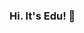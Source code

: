 ### Hi. It's Edu! 👋

<!--
**edugonzaloalmorox/edugonzaloalmorox** is a ✨ _special_ ✨ repository because its `README.md` (this file) appears on your GitHub profile.

Certified Digital Economist and Data Scientist working machine learning and analytics.s 

- 🔭 I’m currently working on
- 🌱 I’m currently learning ...
- 👯 I’m looking to collaborate on ...
- 🤔 I’m looking for help with ...
- 💬 Ask me about ...
- 📫 How to reach me: ...
- 😄 Pronouns: ...
- ⚡ Fun fact: ...
-->
